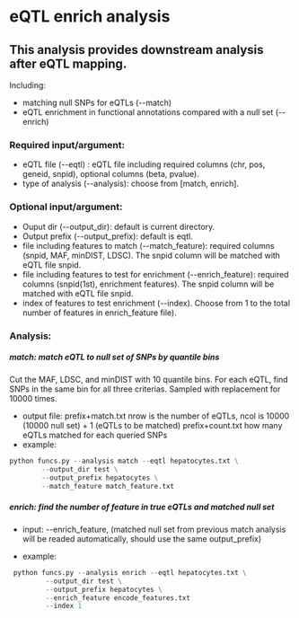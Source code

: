 # eQTL enrich analysis

## This analysis provides downstream analysis after eQTL mapping.

Including:
* matching null SNPs for eQTLs (--match)
* eQTL enrichment in functional annotations compared with a null set (--enrich)

### Required input/argument:
* eQTL file (--eqtl) : eQTL file including required columns (chr, pos, geneid, snpid), optional columns (beta, pvalue).
* type of analysis (--analysis): choose from [match, enrich].

### Optional input/argument:
* Ouput dir (--output_dir): default is current directory.
* Output prefix (--output_prefix): default is eqtl.
* file including features to match (--match_feature): required columns (snpid, MAF, minDIST, LDSC). The snpid column will be matched with eQTL file snpid.
* file including features to test for enrichment (--enrich_feature): required columns (snpid(1st), enrichment features). The snpid column will be matched with eQTL file snpid.
* index of features to test enrichment (--index). Choose from 1 to the total number of features in enrich_feature file).


### Analysis:

##### match: match eQTL to null set of SNPs by quantile bins
Cut the MAF, LDSC, and minDIST with 10 quantile bins. For each eQTL, find SNPs in the same bin for all three criterias. Sampled with replacement for 10000 times.

- output file: prefix+match.txt nrow is the number of eQTLs, ncol is 10000 (10000 null set) + 1 (eQTLs to be matched)
                prefix+count.txt how many eQTLs matched for each queried SNPs
- example: 

```python
python funcs.py --analysis match --eqtl hepatocytes.txt \
        --output_dir test \
        --output_prefix hepatocytes \
        --match_feature match_feature.txt
```
##### enrich: find the number of feature in true eQTLs and matched null set
- input: --enrich_feature, (matched null set from previous match analysis will be readed automatically, should use the same output_prefix)

- example:
```python
 python funcs.py --analysis enrich --eqtl hepatocytes.txt \
         --output_dir test \
         --output_prefix hepatocytes \
         --enrich_feature encode_features.txt
         --index 1
```


